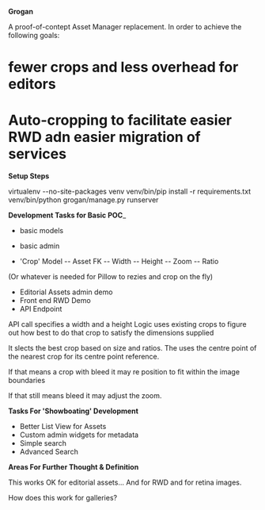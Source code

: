 __Grogan__

A proof-of-contept Asset Manager replacement.
In order to achieve the following goals:

# fewer crops and less overhead for editors
# Auto-cropping to facilitate easier RWD adn easier migration of services


__Setup Steps__

virtualenv --no-site-packages venv
venv/bin/pip install -r requirements.txt
venv/bin/python grogan/manage.py runserver


__Development Tasks for Basic POC___

- basic models
- basic admin


- 'Crop' Model
-- Asset FK
-- Width
-- Height
-- Zoom
-- Ratio

(Or whatever is needed for Pillow to rezies and crop on the fly)

- Editorial Assets admin demo
- Front end RWD Demo
- API Endpoint

API call specifies a width and a height
Logic uses existing crops to figure out how best to do that crop to satisfy the dimensions supplied

It slects the best crop based on size and ratios.
The uses the centre point of the nearest crop for its centre point reference.

If that means a crop with bleed it may re position to fit within the image boundaries

If that still means bleed it may adjust the zoom.


__Tasks For 'Showboating' Development__

- Better List View for Assets
- Custom admin widgets for metadata
- Simple search 
- Advanced Search


__Areas For Further Thought & Definition__

This works OK for editorial assets... And for RWD and for retina images.

How does this work for galleries?

